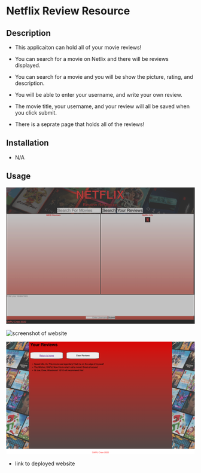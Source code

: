 # Netflix Review Resource

## Description

- This applicaiton can hold all of your movie reviews!

- You can search for a movie on Netlix and there will be reviews displayed.

- You can search for a movie and you will be show the picture, rating, and description.

- You will be able to enter your username, and write your own review.

- The movie title, your username, and your review will all be saved when you click submit.

- There is a seprate page that holds all of the reviews!

## Installation

- N/A

## Usage

![screenshot of website](./assets/firsthtmlSS.png)

![screenshot of website](./assets/secondhtmlSS.png)

![screenshot of website](./assets/thirdhtmlSS.png)

- link to deployed website